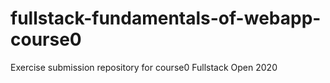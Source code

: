 # fullstack-fundamentals-of-webapp-course0
Exercise submission repository for course0 Fullstack Open 2020
